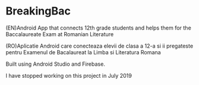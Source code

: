 # BreakingBac

(EN)Android App that connects 12th grade students and helps them for the Baccalaureate Exam at Romanian Literature

(RO)Aplicatie Android care conecteaza elevii de clasa a 12-a si ii pregateste pentru Examenul de Bacalaureat la Limba si Literatura Romana

Built using Android Studio and Firebase.

I have stopped working on this project in July 2019
